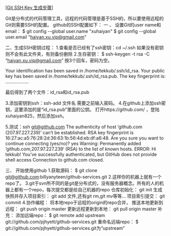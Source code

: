 [[Git SSH Key 生成步骤](http://blog.csdn.net/hustpzb/article/details/8230454)]

Git是分布式的代码管理工具，远程的代码管理是基于SSH的，所以要使用远程的Git则需要SSH的配置。
github的SSH配置如下：
一 、
设置Git的user name和email：
$ git config --global user.name "xuhaiyan"
$ git config --global user.email "haiyan.xu.vip@gmail.com"

二、生成SSH密钥过程：
1.查看是否已经有了ssh密钥：cd ~/.ssh
如果没有密钥则不会有此文件夹，有则备份删除
2.生存密钥：
$ ssh-keygen -t rsa -C “haiyan.xu.vip@gmail.com”
按3个回车，密码为空。

Your identification has been saved in /home/tekkub/.ssh/id_rsa.
Your public key has been saved in /home/tekkub/.ssh/id_rsa.pub.
The key fingerprint is:
………………

最后得到了两个文件：id_rsa和id_rsa.pub

3.添加密钥到ssh：ssh-add 文件名
需要之前输入密码。
4.在github上添加ssh密钥，这要添加的是“id_rsa.pub”里面的公钥。
打开https://github.com/ ，登陆xuhaiyan825，然后添加ssh。

5.测试：ssh git@github.com
The authenticity of host ‘github.com (207.97.227.239)’ can’t be established.
RSA key fingerprint is 16:27:ac:a5:76:28:2d:36:63:1b:56:4d:eb:df:a6:48.
Are you sure you want to continue connecting (yes/no)? yes
Warning: Permanently added ‘github.com,207.97.227.239′ (RSA) to the list of known hosts.
ERROR: Hi tekkub! You’ve successfully authenticated, but GitHub does not provide shell access
Connection to github.com closed.

三、 开始使用github
1.获取源码：
$ git clone git@github.com:billyanyteen/github-services.git
2.这样你的机器上就有一个repo了。
3.git于svn所不同的是git是分布式的，没有服务器概念。所有的人的机器上都有一个repo，每次提交都是给自己机器的repo
仓库初始化：
git init
生成快照并存入项目索引：
git add
文件,还有git rm,git mv等等…
项目索引提交：
git commit
4.协作编程：
将本地repo于远程的origin的repo合并，
推送本地更新到远程：
git push origin master
更新远程更新到本地：
git pull origin master
补充：
添加远端repo：
$ git remote add upstream git://github.com/pjhyett/github-services.git
重命名远端repo：
$ git://github.com/pjhyett/github-services.git为“upstream”